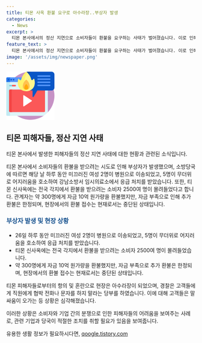 ```yaml
---
title: 티몬 사옥 환불 요구로 아수라장..부상자 발생
categories:
  - News
excerpt: >
  티몬 본사에서의 정산 지연으로 소비자들이 환불을 요구하는 사태가 벌어졌습니다. 이로 인해 피해자들이 발생하였고, 환불을 받으려는 소비자들이 몰려들었습니다. 티몬 측은 10억 원가량의 자금으로 300명에게 환불을 진행했으나, 이후 추가 환불 접수는 받지 않을 계획이라 밝혔습니다. 이에 소비자들은 격렬한 반발을 보이며 아수라장을 일으켰고, 경찰이 직원들을 보호하기 위해 대응하고 있습니다. #티몬 #위메프 #환불
feature_text: >
  티몬 본사에서의 정산 지연으로 소비자들이 환불을 요구하는 사태가 벌어졌습니다. 이로 인해 피해자들이 발생하였고, 환불을 받으려는 소비자들이 몰려들었습니다. 티몬 측은 10억 원가량의 자금으로 300명에게 환불을 진행했으나, 이후 추가 환불 접수는 받지 않을 계획이라 밝혔습니다. 이에 소비자들은 격렬한 반발을 보이며 아수라장을 일으켰고, 경찰이 직원들을 보호하기 위해 대응하고 있습니다. #티몬 #위메프 #환불
image: '/assets/img/newspaper.png'
---
```


<p><img src="/assets/img/news.png" alt="rentncar 속보" /></p>

<h2 data-ke-size="size26">티몬 피해자들, 정산 지연 사태</h2>

<p data-ke-size="size16">티몬 본사에서 발생한 피해자들의 정산 지연 사태에 대한 현황과 관련된 소식입니다.</p>

<p>티몬 본사에서 소비자들의 환불을 받으려는 시도로 인해 부상자가 발생했으며, 소방당국에 따르면 해당 날 하루 동안 미끄러진 여성 2명이 병원으로 이송되었고, 5명이 무더위로 어지러움을 호소하여 강남소방서 임시의료소에서 응급 처치를 받았습니다. 또한, 티몬 신사옥에는 전국 각지에서 환불을 받으려는 소비자 2500여 명이 몰려들었다고 합니다. 관계자는 약 300명에게 자금 10억 원가량을 환불했지만, 자금 부족으로 인해 추가 환불은 한정되며, 현장에서의 환불 접수는 현재로서는 중단된 상태입니다.</p></p>

<h3><b><span style="color: #1a5490;">부상자 발생 및 현장 상황</span></b></h3>

<ul>
  <li>26일 하루 동안 미끄러진 여성 2명이 병원으로 이송되었고, 5명이 무더위로 어지러움을 호소하여 응급 처치를 받았습니다.</li>
  <li>티몬 신사옥에는 전국 각지에서 환불을 받으려는 소비자 2500여 명이 몰려들었습니다.</li>
  <li>약 300명에게 자금 10억 원가량을 환불했지만, 자금 부족으로 추가 환불은 한정되며, 현장에서의 환불 접수는 현재로서는 중단된 상태입니다.</li>
</ul>

<p>티몬 피해자들로부터의 항의 및 혼란으로 현장은 아수라장이 되었으며, 경찰은 고객들에게 직원에게 협박 전화나 문자를 하지 말라는 당부를 하였습니다. 이에 대해 고객들은 말싸움이 오가는 등 상황은 심각해졌습니다. </p>

<p>이러한 상황은 소비자와 기업 간의 분쟁으로 인한 피해자들의 어려움을 보여주는 사례로, 관련 기업과 당국이 적절한 조치를 취할 필요가 있음을 보여줍니다.</p>
유용한 생활 정보가 필요하시다면, <a href="https://qoogle.tistory.com" rel="dofollow">qoogle.tistory.com</a>


